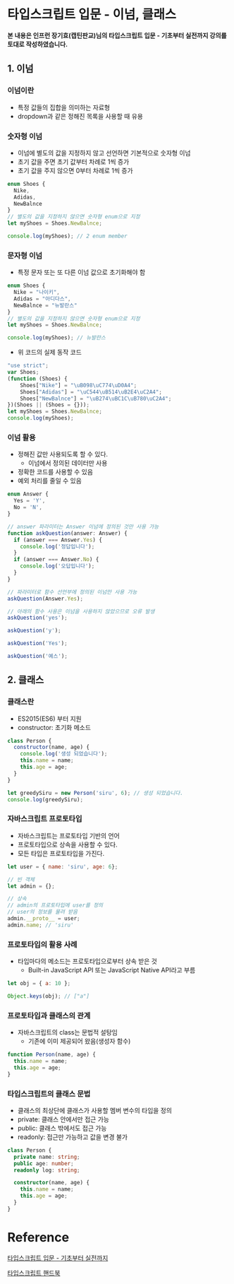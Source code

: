 # 타입스크립트 입문 - 이넘, 클래스

**본 내용은 인프런 장기효(캡틴판교)님의 타입스크립트 입문 - 기초부터 실전까지 강의를 토대로 작성하였습니다.**



## 1. 이넘

### 이넘이란

* 특정 값들의 집합을 의미하는 자료형
* dropdown과 같은 정해진 목록을 사용할 때 유용



### 숫자형 이넘

* 이넘에 별도의 값을 지정하지 않고 선언하면 기본적으로 숫자형 이넘
* 초기 값을 주면 초기 값부터 차례로 1씩 증가
* 초기 값을 주지 않으면 0부터 차례로 1씩 증가

```TypeScript
enum Shoes {
  Nike,
  Adidas,
  NewBalnce
}
// 별도의 값을 지정하지 않으면 숫자형 enum으로 지정
let myShoes = Shoes.NewBalnce;

console.log(myShoes); // 2 enum member
```



### 문자형 이넘

* 특정 문자 또는 또 다른 이넘 값으로 초기화해야 함

```TypeScript
enum Shoes {
  Nike = "나이키",
  Adidas = "아디다스",
  NewBalnce = "뉴발란스"
}
// 별도의 값을 지정하지 않으면 숫자형 enum으로 지정
let myShoes = Shoes.NewBalnce;

console.log(myShoes); // 뉴발란스
```

* 위 코드의 실제 동작 코드

```JavaScript
"use strict";
var Shoes;
(function (Shoes) {
    Shoes["Nike"] = "\uB098\uC774\uD0A4";
    Shoes["Adidas"] = "\uC544\uB514\uB2E4\uC2A4";
    Shoes["NewBalnce"] = "\uB274\uBC1C\uB780\uC2A4";
})(Shoes || (Shoes = {}));
let myShoes = Shoes.NewBalnce;
console.log(myShoes);
```



### 이넘 활용

* 정해진 값만 사용되도록 할 수 있다.
  * 이넘에서 정의된 데이터만 사용
* 정확한 코드를 사용할 수 있음
* 예외 처리를 줄일 수 있음

```TypeScript
enum Answer {
  Yes = 'Y',
  No = 'N',
}

// answer 파라미터는 Answer 이넘에 정의된 것만 사용 가능
function askQuestion(answer: Answer) {
  if (answer === Answer.Yes) {
    console.log('정답입니다');
  }
  if (answer === Answer.No) {
    console.log('오답입니다');
  }
}

// 파라미터로 함수 선언부에 정의된 이넘만 사용 가능
askQuestion(Answer.Yes);

// 아래의 함수 사용은 이넘을 사용하지 않았으므로 오류 발생
askQuestion('yes');

askQuestion('y');

askQuestion('Yes');

askQuestion('예스');
```



## 2. 클래스

### 클래스란

* ES2015(ES6) 부터 지원
* constructor: 초기화 메소드

```JavaScript
class Person {
  constructor(name, age) {
    console.log('생성 되었습니다');
    this.name = name;
    this.age = age;
  }
}

let greedySiru = new Person('siru', 6); // 생성 되었습니다.
console.log(greedySiru);
```



### 자바스크립트 프로토타입

* 자바스크립트는 프로토타입 기반의 언어
* 프로토타입으로 상속을 사용할 수 있다.
* 모든 타입은 프로토타입을 가진다.

```JavaScript
let user = { name: 'siru', age: 6};

// 빈 객체
let admin = {};

// 상속
// admin의 프로토타입에 user를 정의
// user의 정보를 물려 받음
admin.__proto__ = user;
admin.name; // 'siru'
```



### 프로토타입의 활용 사례

* 타입마다의 메소드는 프로토타입으로부터 상속 받은 것
  * Built-in JavaScript API 또는 JavaScript Native API라고 부름

```JavaScript
let obj = { a: 10 };

Object.keys(obj); // ["a"]
```



### 프로토타입과 클래스의 관계

* 자바스크립트의 class는 문법적 설탕임
  * 기존에 이미 제공되어 왔음(생성자 함수)

```JavaScript
function Person(name, age) {
  this.name = name;
  this.age = age;
}
```



### 타입스크립트의 클래스 문법

* 클래스의 최상단에 클래스가 사용할 멤버 변수의 타입을 정의
* private: 클래스 안에서만 접근 가능
* public: 클래스 밖에서도 접근 가능
* readonly: 접근만 가능하고 값을 변경 불가

```TypeScript
class Person {
  private name: string;
  public age: number;
  readonly log: string;

  constructor(name, age) {
    this.name = name;
    this.age = age;
  }
}
```



# Reference

[타입스크립트 입문 - 기초부터 실전까지](https://www.inflearn.com/course/타입스크립트-입문)

[타입스크립트 핸드북](https://joshua1988.github.io/ts/intro.html)
